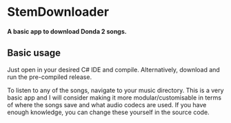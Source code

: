 # StemDownloader
#### A basic app to download Donda 2 songs.

## Basic usage
Just open in your desired C# IDE and compile. Alternatively, download and run the pre-compiled release.

To listen to any of the songs, navigate to your music directory. This is a very basic app and I will consider making it more modular/customisable in terms of where the songs save and what audio codecs are used. If you have enough knowledge, you can change these yourself in the source code.
